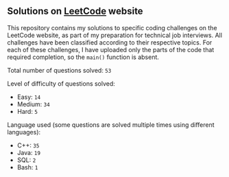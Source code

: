 ## Solutions on [LeetCode](https://leetcode.com/) website

This repository contains my solutions to specific coding challenges on the LeetCode website, as part of my preparation for technical job interviews. All challenges have been classified according to their respective topics. For each of these challenges, I have uploaded only the parts of the code that required completion, so the `main()` function is absent.

Total number of questions solved: `53`

Level of difficulty of questions solved:
* Easy: `14`
* Medium: `34`
* Hard: `5`

Language used (some questions are solved multiple times using different languages):
* C++: `35`
* Java: `19`
* SQL: `2`
* Bash: `1`
